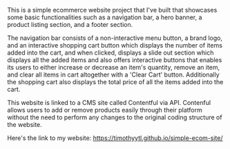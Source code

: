 This is a simple ecommerce website project that I've built that showcases some basic functionalities such as a navigation bar, a hero banner, a product listing section, and a footer section.

The navigation bar consists of a non-interactive menu button, a brand logo, and an interactive shopping cart button which displays the number of items added into the cart, and when clicked, displays a slide out section which displays all the added items and also offers interactive buttons that enables its users to either increase or decrease an item's quantity, remove an item, and clear all items in cart altogether with a 'Clear Cart' button. Additionally the shopping cart also displays the total price of all the items added into the cart. 

This website is linked to a CMS site called Contentful via API. Contenful allows users to add or remove products easily through their platform without the need to perform any changes to the original coding structure of the website. 

Here's the link to my website: https://timothyytl.github.io/simple-ecom-site/
